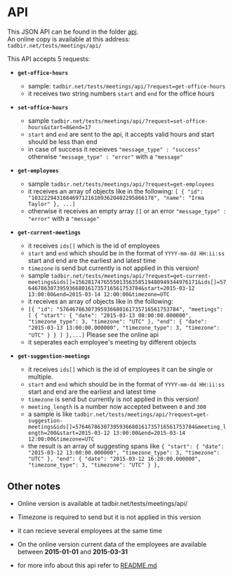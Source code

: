 # API  
  
This JSON API can be found in the folder [api](api).  
An online copy is available at this address:  
`tadbir.net/tests/meetings/api/`  
  
This API accepts 5 requests: 

 - **`get-office-hours`**
 
	* sample: `tadbir.net/tests/meetings/api/?request=get-office-hours`  
	* it receives two string numbers `start` and `end`  for the office hours
	
 - **`set-office-hours`**
	 * sample `tadbir.net/tests/meetings/api/?request=set-office-hours&start=8&end=17` 
	 * `start` and `end` are sent to the api, it accepts valid hours and start should be less than end
	 * in case of success it receieves `"message_type" : "success"` otherwise  `"message_type" : "error"` with a `"message"`
	 
 - **`get-employees`**
	 * sample `tadbir.net/tests/meetings/api/?request=get-employees` 
	 * it receives an array of objects like in the following:
	  `[
	 { "id": "103222943108469712161093620402295866178",
"name": "Irma Taylor"
}, ...]`
	* otherwise it receives an empty array `[]` or an error  `"message_type" : "error"` with a `"message"` 
	
 - **`get-current-meetings`** 
	 * it receives `ids[]` which is the id of employees 
	 * `start` and `end` which should be in the format of `YYYY-mm-dd HH:ii:ss` start and end are the earliest and latest time
	 * `timezone` is send but currently is not applied in this version!
	 * sample `tadbir.net/tests/meetings/api/?request=get-current-meetings&ids[]=156281747655501356358519480949344976171&ids[]=57646786307395936680161735716561753784&start=2015-03-12 13:00:00&end=2015-03-14 12:00:00&timezone=UTC`
	 * it receives an array of objects like in the following:
	 * `[{ "id": "57646786307395936680161735716561753784",
"meetings": [
{
"start": {
"date": "2015-03-13 08:00:00.000000",
"timezone_type": 3,
"timezone": "UTC"
},
"end": {
"date": "2015-03-13 13:00:00.000000",
"timezone_type": 3,
"timezone": "UTC"
}
}
]
},...]` Please see the online api
	* it seperates each employee's meeting by different objects
 - **`get-suggestion-meetings`**
	 *   it receives  `ids[]`  which is the id of employees it can be single or multiple.
	*   `start`  and  `end`  which should be in the format of  `YYYY-mm-dd HH:ii:ss`  start and end are the earliest and latest time
	*   `timezone`  is send but currently is not applied in this version!
	* `meeting_length` is a number now accepted between `0` and `300`
	* a sample is like `tadbir.net/tests/meetings/api/?request=get-suggestion-meetings&ids[]=57646786307395936680161735716561753784&meeting_length=200&start=2015-03-12 13:00:00&end=2015-03-14 12:00:00&timezone=UTC`
	*	the result is an array of suggesting spans like `{ "start": {
"date": "2015-03-12 13:00:00.000000",
"timezone_type": 3,
"timezone": "UTC"
},
"end": {
"date": "2015-03-12 16:20:00.000000",
"timezone_type": 3,
"timezone": "UTC"
}
},`

 ## Other notes 
* Online version is available at tadbir.net/tests/meetings/api/
* Timezone is required to send but it is not applied in this version
* it can recieve several employees at the same time
* On the online version current data of the employees are available between  **2015-01-01** and **2015-03-31**

* for more info about this api refer to [README.md](README.md)